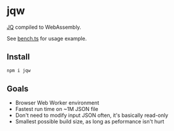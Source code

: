 # jqw

[JQ](https://jqlang.github.io/jq/) compiled to WebAssembly.

See [bench.ts](bench.ts) for usage example.

## Install

```bash
npm i jqw
```

## Goals

- Browser Web Worker environment
- Fastest run time on ~1M JSON file
- Don't need to modify input JSON often, it's basically read-only
- Smallest possible build size, as long as peformance isn't hurt
